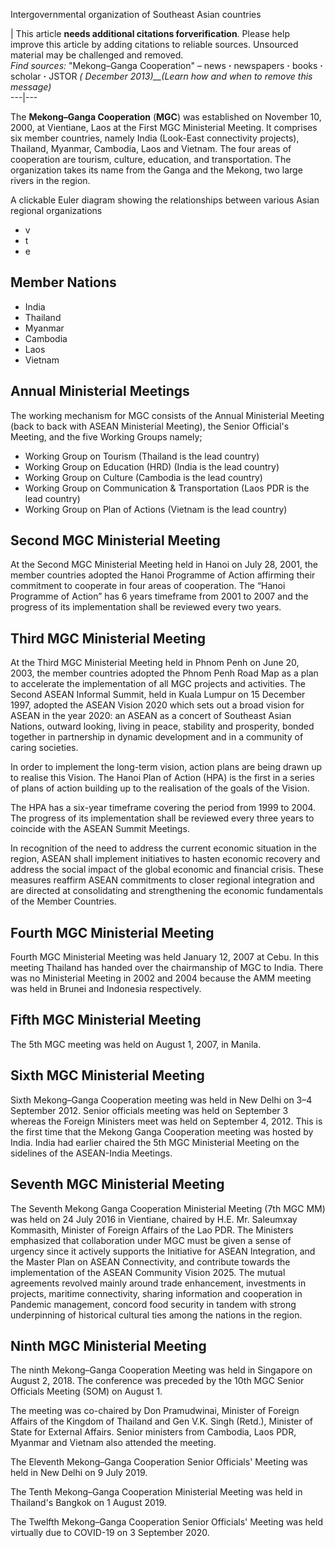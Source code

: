 Intergovernmental organization of Southeast Asian countries

| This article **needs additional citations forverification**. Please help
improve this article by adding citations to reliable sources. Unsourced
material may be challenged and removed.  
_Find sources:_ "Mekong–Ganga Cooperation" – news **·** newspapers **·** books
**·** scholar **·** JSTOR _( December 2013)__(Learn how and when to remove
this message)_  
---|---  
  
The **Mekong–Ganga Cooperation** (**MGC**) was established on November 10,
2000, at Vientiane, Laos at the First MGC Ministerial Meeting. It comprises
six member countries, namely India (Look-East connectivity projects),
Thailand, Myanmar, Cambodia, Laos and Vietnam. The four areas of cooperation
are tourism, culture, education, and transportation. The organization takes
its name from the Ganga and the Mekong, two large rivers in the region.

A clickable Euler diagram showing the relationships between various Asian
regional organizations

  * v
  * t
  * e

## Member Nations

  * India
  * Thailand
  * Myanmar
  * Cambodia
  * Laos
  * Vietnam

## Annual Ministerial Meetings

The working mechanism for MGC consists of the Annual Ministerial Meeting (back
to back with ASEAN Ministerial Meeting), the Senior Official's Meeting, and
the five Working Groups namely;

  * Working Group on Tourism (Thailand is the lead country)
  * Working Group on Education (HRD) (India is the lead country)
  * Working Group on Culture (Cambodia is the lead country)
  * Working Group on Communication & Transportation (Laos PDR is the lead country)
  * Working Group on Plan of Actions (Vietnam is the lead country)

## Second MGC Ministerial Meeting

At the Second MGC Ministerial Meeting held in Hanoi on July 28, 2001, the
member countries adopted the Hanoi Programme of Action affirming their
commitment to cooperate in four areas of cooperation. The “Hanoi Programme of
Action” has 6 years timeframe from 2001 to 2007 and the progress of its
implementation shall be reviewed every two years.

## Third MGC Ministerial Meeting

At the Third MGC Ministerial Meeting held in Phnom Penh on June 20, 2003, the
member countries adopted the Phnom Penh Road Map as a plan to accelerate the
implementation of all MGC projects and activities. The Second ASEAN Informal
Summit, held in Kuala Lumpur on 15 December 1997, adopted the ASEAN Vision
2020 which sets out a broad vision for ASEAN in the year 2020: an ASEAN as a
concert of Southeast Asian Nations, outward looking, living in peace,
stability and prosperity, bonded together in partnership in dynamic
development and in a community of caring societies.

In order to implement the long-term vision, action plans are being drawn up to
realise this Vision. The Hanoi Plan of Action (HPA) is the first in a series
of plans of action building up to the realisation of the goals of the Vision.

The HPA has a six-year timeframe covering the period from 1999 to 2004. The
progress of its implementation shall be reviewed every three years to coincide
with the ASEAN Summit Meetings.

In recognition of the need to address the current economic situation in the
region, ASEAN shall implement initiatives to hasten economic recovery and
address the social impact of the global economic and financial crisis. These
measures reaffirm ASEAN commitments to closer regional integration and are
directed at consolidating and strengthening the economic fundamentals of the
Member Countries.

## Fourth MGC Ministerial Meeting

Fourth MGC Ministerial Meeting was held January 12, 2007 at Cebu. In this
meeting Thailand has handed over the chairmanship of MGC to India. There was
no Ministerial Meeting in 2002 and 2004 because the AMM meeting was held in
Brunei and Indonesia respectively.

## Fifth MGC Ministerial Meeting

The 5th MGC meeting was held on August 1, 2007, in Manila.

## Sixth MGC Ministerial Meeting

Sixth Mekong–Ganga Cooperation meeting was held in New Delhi on 3–4 September
2012. Senior officials meeting was held on September 3 whereas the Foreign
Ministers meet was held on September 4, 2012. This is the first time that the
Mekong Ganga Cooperation meeting was hosted by India. India had earlier
chaired the 5th MGC Ministerial Meeting on the sidelines of the ASEAN-India
Meetings.

## Seventh MGC Ministerial Meeting

The Seventh Mekong Ganga Cooperation Ministerial Meeting (7th MGC MM) was held
on 24 July 2016 in Vientiane, chaired by H.E. Mr. Saleumxay Kommasith,
Minister of Foreign Affairs of the Lao PDR. The Ministers emphasized that
collaboration under MGC must be given a sense of urgency since it actively
supports the Initiative for ASEAN Integration, and the Master Plan on ASEAN
Connectivity, and contribute towards the implementation of the ASEAN Community
Vision 2025. The mutual agreements revolved mainly around trade enhancement,
investments in projects, maritime connectivity, sharing information and
cooperation in Pandemic management, concord food security in tandem with
strong underpinning of historical cultural ties among the nations in the
region.

## Ninth MGC Ministerial Meeting

The ninth Mekong–Ganga Cooperation Meeting was held in Singapore on August 2,
2018. The conference was preceded by the 10th MGC Senior Officials Meeting
(SOM) on August 1.

The meeting was co-chaired by Don Pramudwinai, Minister of Foreign Affairs of
the Kingdom of Thailand and Gen V.K. Singh (Retd.), Minister of State for
External Affairs. Senior ministers from Cambodia, Laos PDR, Myanmar and
Vietnam also attended the meeting.

The Eleventh Mekong–Ganga Cooperation Senior Officials' Meeting was held in
New Delhi on 9 July 2019.

The Tenth Mekong–Ganga Cooperation Ministerial Meeting was held in Thailand's
Bangkok on 1 August 2019.

The Twelfth Mekong–Ganga Cooperation Senior Officials' Meeting was held
virtually due to COVID-19 on 3 September 2020.